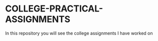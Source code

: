 # COLLEGE-PRACTICAL-ASSIGNMENTS
In this repository you will see the college assignments I have worked on
